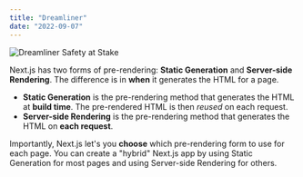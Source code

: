 ```yaml
---
title: "Dreamliner"
date: "2022-09-07"
---
```


![Dreamliner Safety at Stake](https://drive.google.com/uc?export=view&id=1NYUfS5DJ8DzosN3-RW6q6IFaDVbk-Uhv)

Next.js has two forms of pre-rendering: **Static Generation** and **Server-side Rendering**. The difference is in **when** it generates the HTML for a page.

- **Static Generation** is the pre-rendering method that generates the HTML at **build time**. The pre-rendered HTML is then _reused_ on each request.
- **Server-side Rendering** is the pre-rendering method that generates the HTML on **each request**.

Importantly, Next.js let's you **choose** which pre-rendering form to use for each page. You can create a "hybrid" Next.js app by using Static Generation for most pages and using Server-side Rendering for others.
